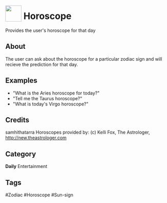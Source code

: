 # <img src="https://raw.githack.com/FortAwesome/Font-Awesome/master/svgs/solid/sun.svg" card_color="#000000" width="50" height="50" style="vertical-align:bottom"/> Horoscope
Provides the user's horoscope for that day

## About
The user can ask about the horoscope for a particular zodiac sign and will recieve the prediction for that day.

## Examples
* "What is the Aries horoscope for today?"
* "Tell me the Taurus horoscope?"
* "What is today's Virgo horoscope?"

## Credits
samhithatarra
Horoscopes provided by: (c) Kelli Fox, The Astrologer, http://new.theastrologer.com

## Category
**Daily**
Entertainment

## Tags
#Zodiac
#Horoscope
#Sun-sign

